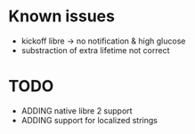 # Known issues

- kickoff libre -> no notification & high glucose
- substraction of extra lifetime not correct


# TODO

- ADDING native libre 2 support
- ADDING support for localized strings
